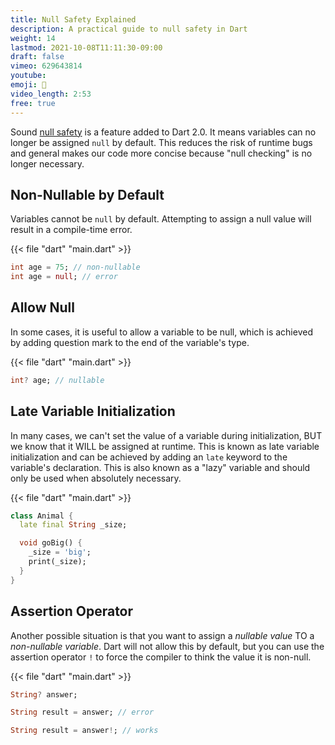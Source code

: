 ```yaml
---
title: Null Safety Explained
description: A practical guide to null safety in Dart
weight: 14
lastmod: 2021-10-08T11:11:30-09:00
draft: false
vimeo: 629643814
youtube:
emoji: 🦺
video_length: 2:53
free: true
---
```


Sound [null safety](https://dart.dev/null-safety) is a feature added to Dart 2.0. It means variables can no longer be assigned `null` by default. This reduces the risk of runtime bugs and general makes our code more concise because "null checking" is no longer necessary.

## Non-Nullable by Default

Variables cannot be `null` by default. Attempting to assign a null value will result in a compile-time error.

{{< file "dart" "main.dart" >}}
```dart
int age = 75; // non-nullable
int age = null; // error
```

## Allow Null

In some cases, it is useful to allow a variable to be null, which is achieved by adding question mark to the end of the variable's type.

{{< file "dart" "main.dart" >}}
```dart
int? age; // nullable
```

## Late Variable Initialization

In many cases, we can't set the value of a variable during initialization, BUT we know that it WILL be assigned at runtime. This is known as late variable initialization and can be achieved by adding an `late` keyword to the variable's declaration. This is also known as a "lazy" variable and should only be used when absolutely necessary.


{{< file "dart" "main.dart" >}}
```dart
class Animal {
  late final String _size;

  void goBig() {
    _size = 'big';
    print(_size);
  }
}
```


## Assertion Operator

Another possible situation is that you want to assign a *nullable value* TO a *non-nullable variable*. Dart will not allow this by default, but you can use the assertion operator `!` to force the compiler to think the value it is non-null.


{{< file "dart" "main.dart" >}}
```dart
String? answer;

String result = answer; // error

String result = answer!; // works
```

